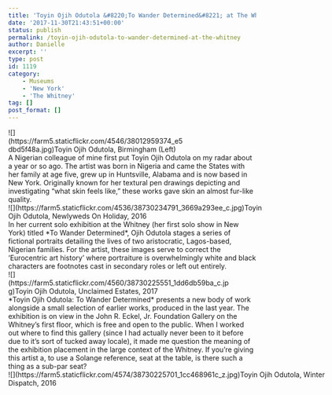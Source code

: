 ```yaml
---
title: 'Toyin Ojih Odutola &#8220;To Wander Determined&#8221; at The Whitney'
date: '2017-11-30T21:43:51+00:00'
status: publish
permalink: /toyin-ojih-odutola-to-wander-determined-at-the-whitney
author: Danielle
excerpt: ''
type: post
id: 1119
category:
    - Museums
    - 'New York'
    - 'The Whitney'
tag: []
post_format: []
---
```

<div class="wp-caption alignnone" style="width: 356px">![](https://farm5.staticflickr.com/4546/38012959374_e5dbd5f48a.jpg)Toyin Ojih Odutola, Birmingham (Left)

</div>A Nigerian colleague of mine first put Toyin Ojih Odutola on my radar about a year or so ago. The artist was born in Nigeria and came the States with her family at age five, grew up in Huntsville, Alabama and is now based in New York. Originally known for her textural pen drawings depicting and investigating “what skin feels like,” these works gave skin an almost fur-like quality.

<div class="wp-caption alignnone" style="width: 542px">![](https://farm5.staticflickr.com/4536/38730234791_3669a293ee_c.jpg)Toyin Ojih Odutola, Newlyweds On Holiday, 2016

</div>In her current solo exhibition at the Whitney (her first solo show in New York) titled *To Wander Determined*, Ojih Odutola stages a series of fictional portraits detailing the lives of two aristocratic, Lagos-based, Nigerian families. For the artist, these images serve to correct the ‘Eurocentric art history’ where portraiture is overwhelmingly white and black characters are footnotes cast in secondary roles or left out entirely.

<div class="wp-caption alignnone" style="width: 456px">![](https://farm5.staticflickr.com/4560/38730225551_1dd6db59ba_c.jpg)Toyin Ojih Odutola, Unclaimed Estates, 2017

</div>*Toyin Ojih Odutola: To Wander Determined* presents a new body of work alongside a small selection of earlier works, produced in the last year. The exhibition is on view in the John R. Eckel, Jr. Foundation Gallery on the Whitney’s first floor, which is free and open to the public. When I worked out where to find this gallery (since I had actually never been to it before due to it’s sort of tucked away locale), it made me question the meaning of the exhibition placement in the large context of the Whitney. If you’re giving this artist a, to use a Solange reference, seat at the table, is there such a thing as a sub-par seat?

<div class="wp-caption alignnone" style="width: 650px">![](https://farm5.staticflickr.com/4574/38730225701_1cc468961c_z.jpg)Toyin Ojih Odutola, Winter Dispatch, 2016

</div>